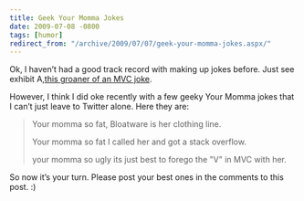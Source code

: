 ```yaml
---
title: Geek Your Momma Jokes
date: 2009-07-08 -0800
tags: [humor]
redirect_from: "/archive/2009/07/07/geek-your-momma-jokes.aspx/"
---
```


Ok, I haven’t had a good track record with making up jokes before. Just
see exhibit A,[this groaner of an MVC
joke](https://haacked.com/archive/2008/01/29/so-a-model-a-view-and-a-controller-walk-into.aspx).

However, I think I did oke recently with a few geeky Your Momma jokes
that I can’t just leave to Twitter alone. Here they are:

> Your momma so fat, Bloatware is her clothing line.
>
> Your momma so fat I called her and got a stack overflow.
>
> your momma so ugly its just best to forego the "V" in MVC with her.

So now it’s your turn. Please post your best ones in the comments to
this post. :)


